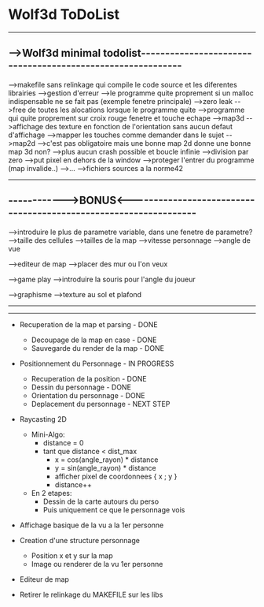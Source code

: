 # Wolf3d ToDoList
-------------------------------------------------------------------------------------
-->Wolf3d minimal todolist-----------------------------------------------------------
-------------------------------------------------------------------------------------
  -->makefile sans relinkage qui compile le code source et les diferentes librairies
  -->gestion d'erreur
      -->le programme quite proprement si un malloc indispensable ne se fait pas (exemple fenetre principale)
  -->zero leak
      -->free de toutes les alocations lorsque le programme quite
  -->programme qui quite proprement sur croix rouge fenetre et touche echape
  -->map3d
      -->affichage des texture en fonction de l'orientation sans aucun defaut d'affichage
      -->mapper les touches comme demander dans le sujet
  -->map2d
      -->c'est pas obligatoire mais une bonne map 2d donne une bonne map 3d non?
  -->plus aucun crash possible et boucle infinie
      -->division par zero
      -->put pixel en dehors de la window
      -->proteger l'entrer du programme (map invalide..)
      -->...
  -->fichiers sources a la norme42
  
------------------------------------------------------------------------------------
------------>BONUS<-----------------------------------------------------------------
------------------------------------------------------------------------------------
-->introduire le plus de parametre variable, dans une fenetre de parametre?
        -->taille des cellules
        -->tailles de la map
        -->vitesse personnage
        -->angle de vue
        
-->editeur de map
      -->placer des mur ou l'on veux
      
-->game play
      -->introduire la souris pour l'angle du joueur
  
-->graphisme
      -->texture au sol et plafond

-----------------------------------------------------------------------------------
-----------------------------------------------------------------------------------


- Recuperation de la map et parsing - DONE
  - Decoupage de la map en case - DONE
  - Sauvegarde du render de la map - DONE

- Positionnement du Personnage - IN PROGRESS
  - Recuperation de la position - DONE
  - Dessin du personnage - DONE
  - Orientation du personnage - DONE
  - Deplacement du personnage - NEXT STEP

- Raycasting 2D
  - Mini-Algo:
    - distance = 0
    - tant que distance < dist_max
      - x = cos(angle_rayon) * distance
      - y = sin(angle_rayon) * distance
      - afficher pixel de coordonnees { x ; y }
      - distance++
  - En 2 etapes:
    - Dessin de la carte autours du perso
    - Puis uniquement ce que le personnage vois

- Affichage basique de la vu a la 1er personne

- Creation d'une structure personnage
  - Position x et y sur la map
  - Image ou renderer de la vu 1er personne

- Editeur de map

- Retirer le relinkage du MAKEFILE sur les libs

